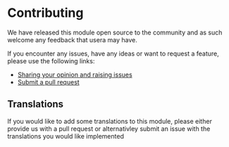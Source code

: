 # Contributing

We have released this module open source to the community and as such welcome
any feedback that usera may have.

If you encounter any issues, have any ideas or want to request a feature, please
use the following links:

 * [Sharing your opinion and raising issues](https://github.com/silvercommerce/payments-paypal/issues)
 * [Submit a pull request](https://github.com/silvercommerce/payments-paypal/pulls)

## Translations

If you would like to add some translations to this module, please either provide
us with a pull request or alternativley submit an issue with the translations you
would like implemented